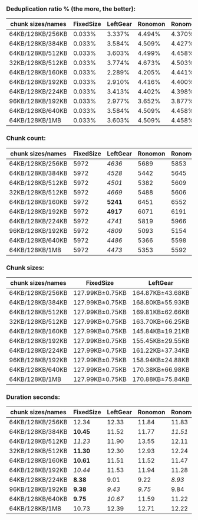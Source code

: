 ### Deduplication ratio % (the more, the better):

| chunk sizes/names | FixedSize | LeftGear | Ronomon | Ronomon64 | Buzhash32_64 | Buzhash32Reg_64 | Buzhash64_48 | Buzhash64_64 | Buzhash64_256 | Buzhash64Reg_48 | Buzhash64Reg_64 | Buzhash64Reg_256 | FastCdc2016 | FastCdc2020 | Restic | StadiaCdc | Casync | Ronomon |
|-------------------|-----------|----------|---------|-----------|--------------|-----------------|--------------|--------------|---------------|-----------------|-----------------|------------------|-------------|-------------|--------|-----------|--------|---------|
| 64KB/128KB/256KB  | 0.033%    | 3.337%   | 4.494%  | 4.370%    | 4.641%       | **5.164%**      | 3.557%       | 4.063%       | 4.627%        | 4.564%          | *4.885%*        | *4.933%*         | 3.479%      | 3.671%      | 4.336% | 4.488%    | 4.065% | 4.494%  |
| 64KB/128KB/384KB  | 0.033%    | 3.584%   | 4.509%  | 4.427%    | 4.615%       | **5.080%**      | 3.655%       | 4.179%       | 4.665%        | 4.447%          | *4.845%*        | *4.919%*         | 3.637%      | 3.637%      | 4.427% | 4.410%    | 3.868% | 4.509%  |
| 64KB/128KB/512KB  | 0.033%    | 3.603%   | 4.499%  | 4.458%    | 4.692%       | **5.068%**      | 3.724%       | 4.187%       | 4.613%        | 4.393%          | *4.845%*        | *4.919%*         | 3.637%      | 3.637%      | 4.446% | 4.410%    | 3.882% | 4.499%  |
| 32KB/128KB/512KB  | 0.033%    | 3.774%   | 4.673%  | 4.503%    | **5.489%**   | *5.421%*        | 3.889%       | 4.740%       | 5.038%        | 4.176%          | 5.296%          | *5.488%*         | 3.815%      | 3.815%      | 4.992% | 4.377%    | 4.246% | 4.673%  |
| 64KB/128KB/160KB  | 0.033%    | 2.289%   | 4.205%  | 4.441%    | 4.197%       | **5.107%**      | 3.306%       | 3.895%       | 4.247%        | 4.857%          | *4.971%*        | *4.897%*         | 2.930%      | 3.659%      | 4.257% | 4.590%    | 3.675% | 4.205%  |
| 64KB/128KB/192KB  | 0.033%    | 2.910%   | 4.416%  | 4.400%    | 4.420%       | **5.196%**      | 3.472%       | 3.884%       | 4.411%        | 4.772%          | *4.943%*        | *4.971%*         | 2.717%      | 3.404%      | 4.282% | 4.529%    | 3.891% | 4.416%  |
| 64KB/128KB/224KB  | 0.033%    | 3.413%   | 4.402%  | 4.398%    | 4.542%       | **5.146%**      | 3.582%       | 4.038%       | 4.522%        | 4.596%          | *4.869%*        | *4.947%*         | 3.533%      | 3.509%      | 4.310% | 4.488%    | 4.056% | 4.402%  |
| 96KB/128KB/192KB  | 0.033%    | 2.977%   | 3.652%  | 3.877%    | 3.399%       | 3.994%          | 3.112%       | 2.979%       | 3.505%        | **4.226%**      | 4.018%          | *4.025%*         | 3.220%      | 3.499%      | 3.389% | *4.079%*  | 3.401% | 3.652%  |
| 64KB/128KB/640KB  | 0.033%    | 3.584%   | 4.509%  | 4.458%    | 4.558%       | **5.068%**      | 3.756%       | 4.120%       | 4.529%        | 4.336%          | *4.845%*        | *4.919%*         | 3.637%      | 3.637%      | 4.458% | 4.410%    | 3.923% | 4.509%  |
| 64KB/128KB/1MB    | 0.033%    | 3.603%   | 4.509%  | 4.458%    | 4.558%       | **5.068%**      | 3.756%       | 4.120%       | 4.496%        | 4.336%          | *4.845%*        | *4.919%*         | 3.637%      | 3.637%      | 4.458% | 4.410%    | 3.940% | 4.509%  |

### Chunk count:

| chunk sizes/names | FixedSize | LeftGear | Ronomon | Ronomon64 | Buzhash32_64 | Buzhash32Reg_64 | Buzhash64_48 | Buzhash64_64 | Buzhash64_256 | Buzhash64Reg_48 | Buzhash64Reg_64 | Buzhash64Reg_256 | FastCdc2016 | FastCdc2020 | Restic | StadiaCdc | Casync | Ronomon |
|-------------------|-----------|----------|---------|-----------|--------------|-----------------|--------------|--------------|---------------|-----------------|-----------------|------------------|-------------|-------------|--------|-----------|--------|---------|
| 64KB/128KB/256KB  | 5972      | *4636*   | 5689    | 5853      | 6354         | 7400            | **4450**     | 5655         | 5745          | 5921            | 6837            | 6943             | *4910*      | 5078        | 5752   | 5999      | 4928   | 5689    |
| 64KB/128KB/384KB  | 5972      | *4528*   | 5442    | 5645      | 6080         | 7257            | **3891**     | 5268         | 5391          | 5584            | 6594            | 6741             | 4867        | 4899        | 5435   | 5696      | *4522* | 5442    |
| 64KB/128KB/512KB  | 5972      | *4501*   | 5382    | 5609      | 6011         | 7221            | **3696**     | 5142         | 5293          | 5514            | 6548            | 6704             | 4856        | 4871        | 5328   | 5623      | *4388* | 5382    |
| 32KB/128KB/512KB  | 5972      | *4669*   | 5488    | 5606      | 8752         | 9490            | **4373**     | 7124         | 7300          | 5458            | 8215            | 8226             | *5090*      | 5107        | 7392   | 5623      | 5389   | 5488    |
| 64KB/128KB/160KB  | 5972      | **5241** | 6451    | 6552      | 7078         | 8074            | *5687*       | 6574         | 6606          | 7049            | 7673            | 7713             | *5358*      | 6794        | 6644   | 7074      | 5987   | 6451    |
| 64KB/128KB/192KB  | 5972      | **4917** | 6071    | 6191      | 6738         | 7708            | *5114*       | 6125         | 6181          | 6502            | 7263            | 7305             | *5085*      | 5670        | 6216   | 6535      | 5471   | 6071    |
| 64KB/128KB/224KB  | 5972      | *4741*   | 5819    | 5966      | 6496         | 7515            | **4718**     | 5846         | 5919          | 6165            | 6989            | 7069             | *4965*      | 5257        | 5947   | 6192      | 5156   | 5819    |
| 96KB/128KB/192KB  | 5972      | *4809*   | 5093    | 5154      | 5397         | 6391            | **4597**     | 5100         | 5137          | 5977            | 6241            | 6283             | 4927        | 5540        | 5129   | 5995      | *4756* | 5093    |
| 64KB/128KB/640KB  | 5972      | *4486*   | 5366    | 5598      | 5978         | 7217            | **3613**     | 5092         | 5253          | 5479            | 6536            | 6694             | 4853        | 4860        | 5294   | 5606      | *4339* | 5366    |
| 64KB/128KB/1MB    | 5972      | *4473*   | 5353    | 5592      | 5954         | 7210            | **3541**     | 5045         | 5225          | 5461            | 6532            | 6694             | 4848        | 4852        | 5264   | 5596      | *4301* | 5353    |

### Chunk sizes:

| chunk sizes/names | FixedSize       | LeftGear         | Ronomon          | Ronomon64        | Buzhash32_64     | Buzhash32Reg_64  | Buzhash64_48      | Buzhash64_64      | Buzhash64_256     | Buzhash64Reg_48   | Buzhash64Reg_64  | Buzhash64Reg_256 | FastCdc2016      | FastCdc2020      | Restic            | StadiaCdc        | Casync            | Ronomon          |
|-------------------|-----------------|------------------|------------------|------------------|------------------|------------------|-------------------|-------------------|-------------------|-------------------|------------------|------------------|------------------|------------------|-------------------|------------------|-------------------|------------------|
| 64KB/128KB/256KB  | 127.99KB±0.75KB | 164.87KB±43.68KB | 134.35KB±58.57KB | 130.59KB±56.41KB | 120.29KB±61.22KB | 103.29KB±43.85KB | 171.76KB±68.33KB  | 135.16KB±68.21KB  | 133.04KB±65.26KB  | 129.09KB±52.02KB  | 111.79KB±48.53KB | 110.09KB±46.12KB | 155.67KB±38.63KB | 150.52KB±33.23KB | 132.88KB±65.78KB  | 127.41KB±50.53KB | 155.10KB±66.10KB  | 134.35KB±58.57KB |
| 64KB/128KB/384KB  | 127.99KB±0.75KB | 168.80KB±55.93KB | 140.45KB±74.48KB | 135.40KB±69.10KB | 125.71KB±78.09KB | 105.32KB±51.18KB | 196.44KB±104.04KB | 145.09KB±92.50KB  | 141.78KB±87.72KB  | 136.88KB±68.89KB  | 115.91KB±60.43KB | 113.39KB±56.68KB | 157.04KB±45.26KB | 156.02KB±41.55KB | 140.63KB±86.85KB  | 134.19KB±65.86KB | 169.03KB±93.11KB  | 140.45KB±74.48KB |
| 64KB/128KB/512KB  | 127.99KB±0.75KB | 169.81KB±62.66KB | 142.02KB±81.30KB | 136.27KB±73.66KB | 127.16KB±85.82KB | 105.85KB±54.38KB | 206.80KB±126.08KB | 148.65KB±105.52KB | 144.41KB±98.14KB  | 138.62KB±75.61KB  | 116.73KB±64.94KB | 114.01KB±60.32KB | 157.40KB±48.38KB | 156.92KB±45.41KB | 143.46KB±98.23KB  | 135.93KB±72.76KB | 174.19KB±107.58KB | 142.02KB±81.30KB |
| 32KB/128KB/512KB  | 127.99KB±0.75KB | 163.70KB±66.25KB | 139.27KB±84.16KB | 136.34KB±76.47KB | 87.33KB±81.20KB  | 80.54KB±68.65KB  | 174.79KB±129.46KB | 107.29KB±102.53KB | 104.70KB±95.69KB  | 140.04KB±101.45KB | 93.04KB±80.62KB  | 92.92KB±77.08KB  | 150.16KB±53.66KB | 149.66KB±51.13KB | 103.40KB±95.22KB  | 135.93KB±98.81KB | 141.83KB±108.70KB | 139.27KB±84.16KB |
| 64KB/128KB/160KB  | 127.99KB±0.75KB | 145.84KB±19.21KB | 118.48KB±34.04KB | 116.66KB±33.71KB | 107.99KB±37.03KB | 94.67KB±27.61KB  | 134.40KB±32.13KB  | 116.27KB±37.87KB  | 115.70KB±37.11KB  | 108.43KB±27.78KB  | 99.61KB±28.68KB  | 99.10KB±28.15KB  | 142.65KB±20.59KB | 112.50KB±29.89KB | 115.04KB±37.24KB  | 108.05KB±27.74KB | 127.67KB±33.70KB  | 118.48KB±34.04KB |
| 64KB/128KB/192KB  | 127.99KB±0.75KB | 155.45KB±29.55KB | 125.90KB±43.96KB | 123.46KB±43.05KB | 113.44KB±46.53KB | 99.16KB±34.77KB  | 149.46KB±45.00KB  | 124.79KB±49.34KB  | 123.66KB±47.96KB  | 117.55KB±36.86KB  | 105.24KB±36.44KB | 104.63KB±35.55KB | 150.31KB±28.83KB | 134.80KB±28.30KB | 122.96KB±48.19KB  | 116.96KB±36.17KB | 139.71KB±45.60KB  | 125.90KB±43.96KB |
| 64KB/128KB/224KB  | 127.99KB±0.75KB | 161.22KB±37.34KB | 131.35KB±52.04KB | 128.12KB±50.70KB | 117.66KB±54.64KB | 101.71KB±39.81KB | 162.00KB±56.76KB  | 130.75KB±59.32KB  | 129.13KB±57.22KB  | 123.98KB±44.65KB  | 109.36KB±43.25KB | 108.13KB±41.61KB | 153.94KB±34.50KB | 145.39KB±30.05KB | 128.52KB±57.55KB  | 123.44KB±44.38KB | 148.24KB±56.31KB  | 131.35KB±52.04KB |
| 96KB/128KB/192KB  | 127.99KB±0.75KB | 158.94KB±24.88KB | 150.08KB±34.15KB | 148.30KB±33.92KB | 141.62KB±37.14KB | 119.60KB±23.38KB | 166.27KB±32.68KB  | 149.87KB±37.75KB  | 148.79KB±37.04KB  | 127.88KB±25.55KB  | 122.47KB±25.16KB | 121.65KB±23.74KB | 155.13KB±23.88KB | 137.97KB±26.13KB | 149.02KB±37.35KB  | 127.50KB±25.46KB | 160.71KB±33.85KB  | 150.08KB±34.15KB |
| 64KB/128KB/640KB  | 127.99KB±0.75KB | 170.38KB±66.98KB | 142.44KB±84.65KB | 136.54KB±75.52KB | 127.86KB±90.51KB | 105.91KB±55.25KB | 211.55KB±139.65KB | 150.11KB±113.81KB | 145.50KB±104.33KB | 139.50KB±81.39KB  | 116.94KB±66.68KB | 114.18KB±61.62KB | 157.50KB±50.45KB | 157.27KB±48.25KB | 144.38KB±103.50KB | 136.34KB±75.85KB | 176.15KB±115.57KB | 142.44KB±84.65KB |
| 64KB/128KB/1MB    | 127.99KB±0.75KB | 170.88KB±75.84KB | 142.79KB±89.46KB | 136.68KB±78.15KB | 128.37KB±96.45KB | 106.01KB±56.59KB | 215.85KB±155.46KB | 151.50KB±124.15KB | 146.28KB±110.24KB | 139.96KB±85.95KB  | 117.01KB±67.66KB | 114.18KB±61.68KB | 157.66KB±53.64KB | 157.53KB±52.16KB | 145.20KB±109.67KB | 136.59KB±79.22KB | 177.71KB±125.58KB | 142.79KB±89.46KB |

### Duration seconds:

| chunk sizes/names | FixedSize | LeftGear | Ronomon | Ronomon64 | Buzhash32_64 | Buzhash32Reg_64 | Buzhash64_48 | Buzhash64_64 | Buzhash64_256 | Buzhash64Reg_48 | Buzhash64Reg_64 | Buzhash64Reg_256 | FastCdc2016 | FastCdc2020 | Restic | StadiaCdc | Casync | Ronomon  |
|-------------------|-----------|----------|---------|-----------|--------------|-----------------|--------------|--------------|---------------|-----------------|-----------------|------------------|-------------|-------------|--------|-----------|--------|----------|
| 64KB/128KB/256KB  | 12.34     | 12.33    | 11.84   | 11.83     | 12.51        | 11.84           | 12.35        | 12.50        | 12.27         | 12.75           | 11.96           | 12.01            | *11.42*     | **11.24**   | 12.06  | *11.41*   | 18.52  | 12.03    |
| 64KB/128KB/384KB  | **10.45** | 11.52    | 11.77   | *11.51*   | 11.94        | 12.26           | 12.76        | 12.38        | 12.53         | 12.26           | 12.15           | 13.10            | 12.70       | *11.44*     | 12.50  | 11.76     | 19.42  | 12.64    |
| 64KB/128KB/512KB  | *11.23*   | 11.90    | 13.55   | 12.11     | 12.16        | 14.19           | 13.45        | 13.09        | 13.15         | 14.06           | 12.80           | 12.67            | *11.63*     | **10.98**   | 13.58  | 11.68     | 20.12  | 13.30    |
| 32KB/128KB/512KB  | **11.30** | 12.30    | 12.93   | 12.24     | 13.84        | 13.14           | 13.05        | 14.01        | 13.25         | 13.41           | 13.31           | 13.38            | 11.90       | *11.48*     | 12.68  | *11.85*   | 21.19  | 12.04    |
| 64KB/128KB/160KB  | **10.61** | 11.51    | 11.52   | 11.47     | 11.85        | 11.77           | 11.79        | 11.89        | 11.67         | 12.37           | 12.25           | 12.19            | *11.00*     | *11.33*     | 11.92  | 11.40     | 18.23  | 11.52    |
| 64KB/128KB/192KB  | *10.44*   | 11.53    | 11.94   | 11.28     | 12.41        | 12.26           | 12.29        | 12.54        | 12.14         | 12.52           | 11.95           | 11.63            | 11.58       | 11.15       | 11.05  | **10.07** | 16.44  | *10.39*  |
| 64KB/128KB/224KB  | **8.38**  | 9.01     | 9.22    | *8.93*    | 10.07        | 9.81            | 10.14        | 10.10        | 10.17         | 10.57           | 10.04           | 10.03            | 9.33        | *8.98*      | 10.07  | 9.58      | 14.73  | 9.55     |
| 96KB/128KB/192KB  | **9.38**  | *9.43*   | *9.75*  | 9.84      | 11.35        | 10.39           | 11.39        | 10.90        | 11.26         | 12.23           | 11.32           | 11.49            | 10.65       | 10.10       | 11.00  | 10.43     | 14.57  | 10.61    |
| 64KB/128KB/640KB  | **9.75**  | *10.67*  | 11.59   | 11.22     | 12.08        | 11.73           | 12.04        | 11.94        | 11.81         | 11.87           | 11.27           | 11.59            | 11.26       | 11.19       | 12.04  | *11.19*   | 17.98  | 11.76    |
| 64KB/128KB/1MB    | 10.73     | 12.39    | 12.71   | 12.22     | 13.08        | 13.41           | 13.11        | 13.46        | 13.10         | 12.96           | 12.79           | 12.66            | 11.23       | *9.42*      | 10.27  | *8.76*    | 10.86  | **6.14** |
